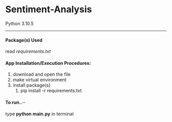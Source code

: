 # Sentiment-Analysis
Python 3.10.5
- - - - 

#### Package(s) Used

read _requirements.txt_
    
#### App Installation/Execution Procedures:
1. download and open the file
2. make virtual environment
3. install package(s)
    1. pip install -r requirements.txt
   
   
#### To run..⋅⋅
 type __python main.py__ in terminal

